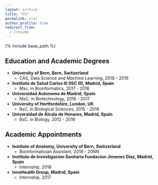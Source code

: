 ```yaml
---
layout: archive
title: "CV"
permalink: /cv/
author_profile: true
redirect_from:
  - /resume
---
```


{% include base_path %}

## Education and Academic Degrees
* **University of Bern, Bern, Switzerland**
	* CAS, Data Science and Machine Learning, 2018 - 2019
* **Instituto de Salud Carlos III (ISC III), Madrid, Spain**
	* Msc. in Bioinformatics, 2017 - 2018
* **Universidad Autonoma de Madrid, Spain**
	* MsC. in Biotechnology, 2016 - 2017
* **University of Hertfordshire, London, UK**
	* BsC. in Biological Sciences, 2015 - 2016
* **Universidad de Alcala de Henares, Madrid, Spain**
	* BsC. in Biology, 2012 - 2016

## Academic Appointments
* **Institute of Anatomy, University of Bern, Switzerland**
	* Bioinformatician Assistant, 2018 - 20NN
* **Instituto de Investigacion Sanitaria Fundacion Jimenez Diaz, Madrid, Spain**
	* Internship, 2018
* **InnoHealth Group, Madrid, Spain**
	* Internship, 2017

